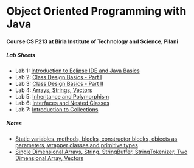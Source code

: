 # Object Oriented Programming with Java
#### Course CS F213 at Birla Institute of Technology and Science, Pilani

##### Lab Sheets
- Lab 1: [Introduction to Eclipse IDE and Java Basics](https://github.com/lovish1996/Java_Object_Oriented_Programming/blob/main/Lab%20Sheets/Labsheet_1.pdf)
- Lab 2: [Class Design Basics - Part I](https://github.com/lovish1996/Java_Object_Oriented_Programming/blob/main/Lab%20Sheets/Labsheet_2.pdf)
- Lab 3: [Class Design Basics - Part II](https://github.com/lovish1996/Java_Object_Oriented_Programming/blob/main/Lab%20Sheets/Labsheet_3.pdf)
- Lab 4: [Arrays, Strings, Vectors](https://github.com/lovish1996/Java_Object_Oriented_Programming/blob/main/Lab%20Sheets/Labsheet_4.pdf)
- Lab 5: [Inheritance and Polymorphism](https://github.com/lovish1996/Java_Object_Oriented_Programming/blob/main/Lab%20Sheets/Labsheet_5.pdf)
- Lab 6: [Interfaces and Nested Classes](https://github.com/lovish1996/Java_Object_Oriented_Programming/blob/main/Lab%20Sheets/Labsheet_6.pdf)
- Lab 7: [Introduction to Collections](https://github.com/lovish1996/Java_Object_Oriented_Programming/blob/main/Lab%20Sheets/Labsheet_7.pdf)

##### Notes
- [Static variables, methods, blocks, constructor blocks, objects as parameters, wrapper classes and primitive types](https://github.com/lovish1996/Java_Object_Oriented_Programming/blob/main/source_code/labsheet_3/Content.md)
- [Single Dimensional Arrays, String, StringBuffer, StringTokenizer, Two Dimensional Array, Vectors](https://github.com/lovish1996/Java_Object_Oriented_Programming/blob/main/source_code/labsheet_4/Content.md)
